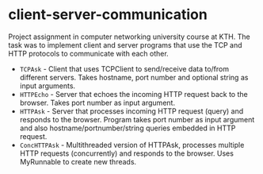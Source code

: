 # client-server-communication

Project assignment in computer networking university course at KTH.
The task was to implement client and server programs that use the TCP and HTTP protocols to communicate with each other.

- `TCPAsk` - Client that uses TCPClient to send/receive data to/from different servers. Takes hostname, port number and optional string as input arguments.
- `HTTPEcho` - Server that echoes the incoming HTTP request back to the browser. Takes port number as input argument.
- `HTTPAsk` - Server that processes incoming HTTP request (query) and responds to the browser. Program takes port number as input argument and also hostname/portnumber/string queries embedded in HTTP request.
- `ConcHTTPAsk` - Multithreaded version of HTTPAsk, processes multiple HTTP requests (concurrently) and responds to the browser. Uses MyRunnable to create new threads.
